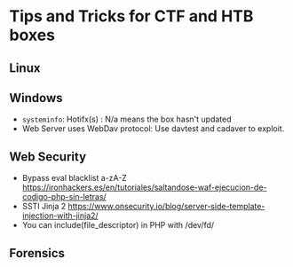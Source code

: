 # Tips and Tricks for CTF and HTB boxes
## Linux



## Windows
- `systeminfo`: Hotifx(s) : N/a means the box hasn't updated 
- Web Server uses WebDav protocol: Use davtest and cadaver to exploit.


## Web Security
- Bypass eval blacklist a-zA-Z https://ironhackers.es/en/tutoriales/saltandose-waf-ejecucion-de-codigo-php-sin-letras/
- SSTI Jinja 2 https://www.onsecurity.io/blog/server-side-template-injection-with-jinja2/
- You can include(file_descriptor) in PHP with /dev/fd/

## Forensics
